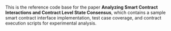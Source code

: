 This is the reference code base for the paper **Analyzing Smart Contract Interactions and Contract Level State Consensus**, which contains a sample smart contract interface implementation, test case coverage, and contract execution scripts for experimental analysis. 
